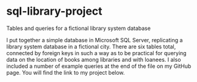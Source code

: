 # sql-library-project
Tables and queries for a fictional library system database

I put together a simple database in Microsoft SQL Server, replicating a library system database in a fictional city. There are six tables total, connected by foreign keys in such a way as to be practical for querying data on the location of books among libraries and with loanees. I also included a number of example queries at the end of the file on my GitHub page. You will find the link to my project below.
